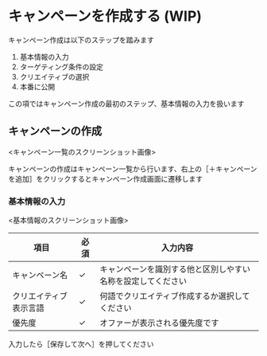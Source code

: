 # キャンペーンを作成する (WIP)

キャンペーン作成は以下のステップを踏みます
1. 基本情報の入力
2. ターゲティング条件の設定
3. クリエイティブの選択
4. 本番に公開

この項ではキャンペーン作成の最初のステップ、基本情報の入力を扱います

## キャンペーンの作成
<キャンペーン一覧のスクリーンショット画像>

キャンペーンの作成はキャンペーン一覧から行います、右上の［＋キャンペーンを追加］をクリックするとキャンペーン作成画面に遷移します


### 基本情報の入力
<基本情報のスクリーンショット画像>


項目|必須 | 入力内容
|-----|-----|-----|
キャンペーン名 |✓|キャンペーンを識別する他と区別しやすい名称を設定してください
クリエイティブ表示言語 | ✓| 何語でクリエイティブ作成するか選択してください
優先度 |✓| オファーが表示される優先度です

入力したら［保存して次へ］を押してください
